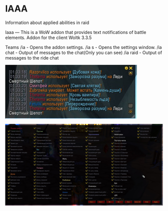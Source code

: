 # IAAA

Information about applied abilities in raid

Iaaa — This is a WoW addon that provides text notifications of battle elements.
Addon for the client Woltk 3.3.5 

Teams
/ia          - Opens the addon settings.
/ia s        - Opens the settings window.
/ia chat     - Output of messages to the chat(Only you can see)
/ia raid     - Output of messages to the ride chat


![plot](https://github.com/Vadimvr/IAAA/blob/main/Info/LogsWindow.jpg)

![plot](https://github.com/Vadimvr/IAAA/blob/main/Info/SettingsWindow.jpg)
